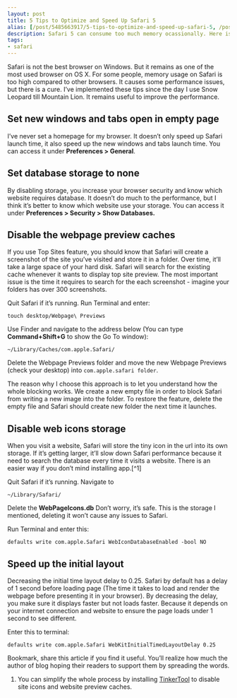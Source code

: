 ```yaml
---
layout: post
title: 5 Tips to Optimize and Speed Up Safari 5
alias: [/post/5485663917/5-tips-to-optimize-and-speed-up-safari-5, /post/5485663917/]
description: Safari 5 can consume too much memory ocassionally. Here is the way to remedy the situation.
tags:
- safari
---
```

Safari is not the best browser on Windows. But it remains as one of the most used browser on OS X. For some people, memory usage on Safari is too high compared to other browsers. It causes some performance issues, but there is a cure. I’ve implemented these tips since the day I use Snow Leopard till Mountain Lion. It remains useful to improve the performance.

## Set new windows and tabs open in empty page

I’ve never set a homepage for my browser. It doesn’t only speed up Safari launch time, it also speed up the new windows and tabs launch time. You can access it under **Preferences &gt; General**.

## Set database storage to none

By disabling storage, you increase your browser security and know which website requires database. It doesn’t do much to the performance, but I think it’s better to know which website use your storage. You can access it under **Preferences &gt; Security &gt; Show Databases.**

## Disable the webpage preview caches

If you use Top Sites feature, you should know that Safari will create a screenshot of the site you’ve visited and store it in a folder. Over time, it’ll take a large space of your hard disk. Safari will search for the existing cache whenever it wants to display top site preview. The most important issue is the time it requires to search for the each screenshot - imagine your folders has over 300 screenshots.

Quit Safari if it’s running. Run Terminal and enter:

	touch desktop/Webpage\ Previews

Use Finder and navigate to the address below (You can type **Command+Shift+G** to show the Go To window):

	~/Library/Caches/com.apple.Safari/

Delete the Webpage Previews folder and move the new Webpage Previews (check your desktop) into `com.apple.safari folder`.

The reason why I choose this approach is to let you understand how the whole blocking works. We create a new empty file in order to block Safari from writing a new image into the folder. To restore the feature, delete the empty file and Safari should create new folder the next time it launches.

## Disable web icons storage

When you visit a website, Safari will store the tiny icon in the url into its own storage. If it’s getting larger, it’ll slow down Safari performance because it need to search the database every time it visits a website. There is an easier way if you don’t mind installing app.[^1]

Quit Safari if it’s running. Navigate to

	~/Library/Safari/

Delete the **WebPageIcons.db** Don’t worry, it’s safe. This is the storage I mentioned, deleting it won’t cause any issues to Safari.

Run Terminal and enter this:

	defaults write com.apple.Safari WebIconDatabaseEnabled -bool NO

## Speed up the initial layout

Decreasing the initial time layout delay to 0.25. Safari by default has a delay of 1 second before loading page (The time it takes to load and render the webpage before presenting it in your browser). By decreasing the delay, you make sure it displays faster but not loads faster. Because it depends on your internet connection and website to ensure the page loads under 1 second to see different.

Enter this to terminal:

	defaults write com.apple.Safari WebKitInitialTimedLayoutDelay 0.25

Bookmark, share this article if you find it useful. You’ll realize how much the author of blog hoping their readers to support them by spreading the words.

1.  You can simplify the whole process by installing [TinkerTool](http://www.bresink.com/osx/TinkerTool.html "TinkerTool: Description - Marcel Bresink Software-Systeme") to disable site icons and website preview caches.